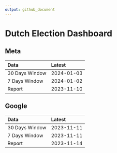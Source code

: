 ```yaml
---
output: github_document
---
```


# Dutch Election Dashboard



## Meta


|Data           |Latest     |
|:--------------|:----------|
|30 Days Window |2024-01-03 |
|7 Days Window  |2024-01-02 |
|Report         |2023-11-10 |

## Google


|Data           |Latest     |
|:--------------|:----------|
|30 Days Window |2023-11-11 |
|7 Days Window  |2023-11-11 |
|Report         |2023-11-14 |
